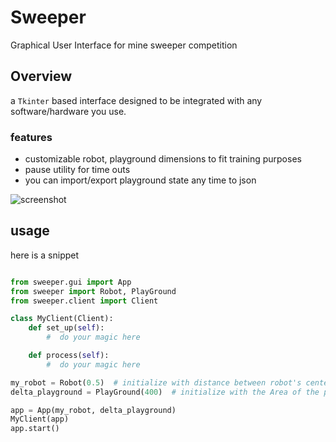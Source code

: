 # Sweeper #
Graphical User Interface for mine sweeper competition

## Overview ##
a `Tkinter` based interface designed to be integrated with any software/hardware you use.

### features ###

* customizable robot, playground dimensions to fit training purposes 
* pause utility for time outs
* you can import/export playground state any time to json

![screenshot](https://raw.github.com/myaser/sweeper/master/screenshot.png "screenshot")

## usage ##
here is a snippet 


```python

from sweeper.gui import App
from sweeper import Robot, PlayGround
from sweeper.client import Client

class MyClient(Client):
    def set_up(self):
        #  do your magic here

    def process(self):
        #  do your magic here

my_robot = Robot(0.5)  # initialize with distance between robot's center of math and the metal detector sensor
delta_playground = PlayGround(400)  # initialize with the Area of the playground

app = App(my_robot, delta_playground)
MyClient(app)
app.start()
```
